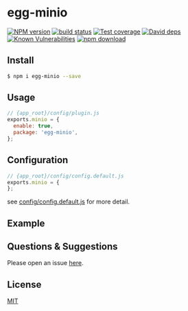 # egg-minio

[![NPM version][npm-image]][npm-url]
[![build status][travis-image]][travis-url]
[![Test coverage][codecov-image]][codecov-url]
[![David deps][david-image]][david-url]
[![Known Vulnerabilities][snyk-image]][snyk-url]
[![npm download][download-image]][download-url]

[npm-image]: https://img.shields.io/npm/v/egg-minio.svg?style=flat-square
[npm-url]: https://npmjs.org/package/egg-minio
[travis-image]: https://img.shields.io/travis/eggjs/egg-minio.svg?style=flat-square
[travis-url]: https://travis-ci.org/eggjs/egg-minio
[codecov-image]: https://img.shields.io/codecov/c/github/eggjs/egg-minio.svg?style=flat-square
[codecov-url]: https://codecov.io/github/eggjs/egg-minio?branch=master
[david-image]: https://img.shields.io/david/eggjs/egg-minio.svg?style=flat-square
[david-url]: https://david-dm.org/eggjs/egg-minio
[snyk-image]: https://snyk.io/test/npm/egg-minio/badge.svg?style=flat-square
[snyk-url]: https://snyk.io/test/npm/egg-minio
[download-image]: https://img.shields.io/npm/dm/egg-minio.svg?style=flat-square
[download-url]: https://npmjs.org/package/egg-minio

<!--
Description here.
-->

## Install

```bash
$ npm i egg-minio --save
```

## Usage

```js
// {app_root}/config/plugin.js
exports.minio = {
  enable: true,
  package: 'egg-minio',
};
```

## Configuration

```js
// {app_root}/config/config.default.js
exports.minio = {
};
```

see [config/config.default.js](config/config.default.js) for more detail.

## Example

<!-- example here -->

## Questions & Suggestions

Please open an issue [here](https://github.com/eggjs/egg/issues).

## License

[MIT](LICENSE)

